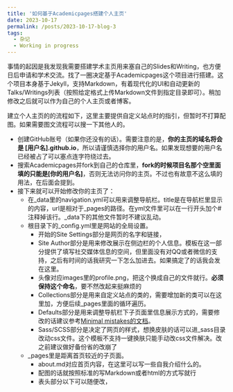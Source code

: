 ```yaml
---
title: '如何基于Academicpages搭建个人主页'
date: 2023-10-17
permalink: /posts/2023-10-17-blog-3
tags:
  - 杂记
  - Working in progress
---
```


事情的起因是我发现我需要搭建学术主页用来塞自己的Slides和Writing，也方便日后申请和学术交流。找了一圈决定基于Academicpages这个项目进行搭建。这个项目本身基于Jekyll，支持Markdown，有着现代化的UI和自动更新的Talks/Writings列表（按照给定格式上传Markdown文件到指定目录即可）。稍加修改之后就可以作为自己的个人主页或者博客。

建立个人主页的的流程如下，这里主要提供自定义站点时的指引，但暂时不打算配图。如果需要图文流程可以搜一下其他人的。
* 创建GitHub账号（如果你还没有的话）。需要注意的是，__你的主页的域名将会是 [用户名].github.io__，所以请谨慎选择你的用户名。如果发现想要的用户名已经被占了可以塞点连字符绕过去。
* 搜索Academicpages并fork到自己的仓库里，__fork的时候项目名那个空里面填的只能是[你的用户名]__，否则无法访问你的主页。不过也有故意不这么填的用法，在后面会提到。
* 接下来就可以开始修改你的主页了：
  * 在_data里的navigation.yml可以用来调整导航栏。title是在导航栏里显示的内容，url是相对于_pages的路径。在yml文件里可以在一行开头加个#注释掉该行。_data下的其他文件暂时不建议乱动。
  * 根目录下的_config.yml里是网站的全局设置。
    * 开始的Site Settings部分是网页的名字和链接，
    * Site Author部分是用来修改展示在侧边栏的个人信息。模板在这一部分提供了填写社交媒体信息的空间，但里面没有对QQ或者微信的支持，之后有时间的话我研究一下怎么加进去。如果搞定了的话我会发在这里。
    * 头像对应images里的profile.png，把这个换成自己的文件就行。__必须保持这个命名__，要不然改起来挺麻烦的
    * Collections部分是用来自定义站点的类的，需要增加新的类可以在这里加，方便后续_pages里面的循环遍历。
    * Defaults部分是用来调整导航栏下子页面里信息展示方式的，需要修改的话建议参考[Minimal mistakes的文档](https://mmistakes.github.io/minimal-mistakes/docs/configuration/)。
    * Sass/SCSS部分是决定了网页的样式，想换皮肤的话可以进_sass目录改动css文件。这个模板不支持一键换肤只能手动改css文件解决。改之前建议做好备份省的改崩了
  * _pages里是距离首页较近的子页面。
    * about.md对应首页内容，在这里可以写一些自我介绍什么的。
    * 配图的话就按照标准的写Markdown或者html的方式写就行
    * 表头部分以下可以随便改，
